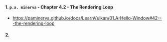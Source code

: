 #### 1. `p.a. minerva` - Chapter 4.2 - The Rendering Loop
- https://paminerva.github.io/docs/LearnVulkan/01.A-Hello-Window#42---the-rendering-loop

#### 2.  